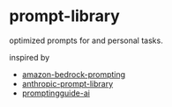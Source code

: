 # prompt-library
optimized prompts for and personal tasks.

inspired by
- [amazon-bedrock-prompting](https://github.com/aws-samples/amazon-bedrock-prompting)
- [anthropic-prompt-library](https://docs.anthropic.com/en/prompt-library/library)
- [promptingguide-ai](https://www.promptingguide.ai/)
  
